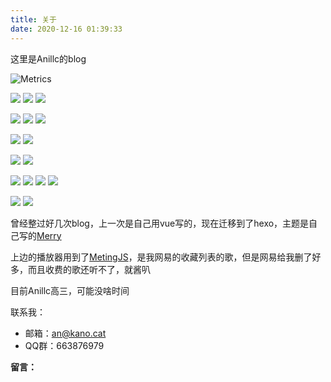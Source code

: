 ```yaml
---
title: 关于
date: 2020-12-16 01:39:33
---
```


<link rel="stylesheet" href="https://cdn.jsdelivr.net/npm/aplayer/dist/APlayer.min.css">
<script src="https://cdn.jsdelivr.net/npm/aplayer/dist/APlayer.min.js"></script>
<script src="https://cdn.jsdelivr.net/npm/meting@2/dist/Meting.min.js"></script>

<meting-js
	server="netease"
	type="playlist"
	id="607264991"
  list-folded="true">
</meting-js>

这里是Anillc的blog  

![Metrics](https://metrics.lecoq.io/Anillc?template=classic&activity=1&languages=1&activity.limit=5&activity.days=14&activity.filter=all&config.timezone=Asia%2FShanghai&config.animated=true)  

![](https://img.shields.io/badge/Windows-blue?style=flat-square&logo=windows) ![](https://img.shields.io/badge/Android-blue?style=flat-square&logo=android) ![](https://img.shields.io/badge/Centos-blue?style=flat-square&logo=centos)  

![](https://img.shields.io/badge/IntelliJ%20idea-blue?style=flat-square&logo=intellij-idea) ![](https://img.shields.io/badge/Visual%20Studio%20Code-blue?style=flat-square&logo=visual-studio-code) ![](https://img.shields.io/badge/Vim-blue?style=flat-square&logo=vim)  

![](https://img.shields.io/badge/CoffeeScript-blue?style=flat-square&logo=coffeescript) ![](https://img.shields.io/badge/kotlin-blue?style=flat-square&logo=kotlin)  

![](https://img.shields.io/badge/Vue-blue?style=flat-square&logo=vue.js) ![](https://img.shields.io/badge/Vert.x-blue?style=flat-square&logo=eclipse-vert.x)  

![](https://img.shields.io/badge/Gradle-blue?style=flat-square&logo=gradle) ![](https://img.shields.io/badge/Webpack-blue?style=flat-square&logo=webpack) ![](https://img.shields.io/badge/npm-blue?style=flat-square&logo=npm) ![](https://img.shields.io/badge/Yarn-blue?style=flat-square&logo=yarn)  

![](https://img.shields.io/badge/Jvm-blue?style=flat-square&logo=java) ![](https://img.shields.io/badge/Node.js-blue?style=flat-square&logo=node.js)  

曾经整过好几次blog，上一次是自己用vue写的，现在迁移到了hexo，主题是自己写的[Merry](https://github.com/Anillc/merry)  

上边的播放器用到了[MetingJS](https://github.com/metowolf/MetingJS)，是我网易的收藏列表的歌，但是网易给我删了好多，而且收费的歌还听不了，就酱叭  

目前Anillc高三，可能没啥时间  

联系我：
- 邮箱：<an@kano.cat>  
- QQ群：663876979  

__留言：__  

<div id="comment"></div>

<link rel="stylesheet" href="https://cdn.jsdelivr.net/npm/gitalk@1/dist/gitalk.css">
<script src="https://cdn.jsdelivr.net/npm/gitalk@1/dist/gitalk.min.js"></script>

<script>
var gitalk = new Gitalk({
  clientID: 'd5b1758ee907a7f17696',
  clientSecret: 'c316109f7e673712d3e785a7fffb33a64872b6ca',
  repo: 'blog',
  owner: 'Anillc',
  admin: ['Anillc'],
  title: 'About Comments',
  id: 'about-comments'
})

gitalk.render('comment')
</script>
